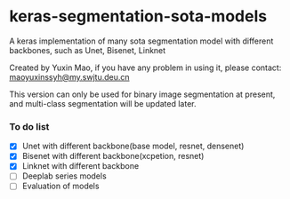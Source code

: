 # keras-segmentation-sota-models
A keras implementation of many sota segmentation model with different backbones, such as Unet, Bisenet, Linknet

Created by Yuxin Mao, if you have any problem in using it, please contact: maoyuxinssyh@my.swjtu.deu.cn

This version can only be used for binary image segmentation at present, and multi-class segmentation will be updated later.

### To do list
- [x] Unet with different backbone(base model, resnet, densenet)
- [x] Bisenet with different backbone(xcpetion, resnet)
- [x] Linknet with different backbone
- [ ] Deeplab series models
- [ ] Evaluation of models
